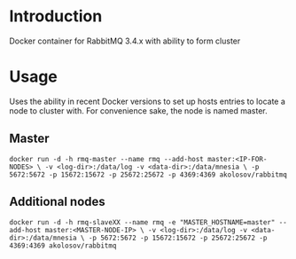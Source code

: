 Introduction
============

Docker container for RabbitMQ 3.4.x with ability to form cluster


Usage
=====

Uses the ability in recent Docker versions to set up hosts entries to locate a node to cluster with. For
convenience sake, the node is named master.


Master
------

`docker run -d -h rmq-master --name rmq --add-host master:<IP-FOR-NODES> \
				-v <log-dir>:/data/log -v <data-dir>:/data/mnesia \
				-p 5672:5672 -p 15672:15672 -p 25672:25672 -p 4369:4369 akolosov/rabbitmq`


Additional nodes
----------------

`docker run -d -h rmq-slaveXX --name rmq -e "MASTER_HOSTNAME=master" --add-host master:<MASTER-NODE-IP> \
				-v <log-dir>:/data/log -v <data-dir>:/data/mnesia \
				-p 5672:5672 -p 15672:15672 -p 25672:25672 -p 4369:4369 akolosov/rabbitmq`
